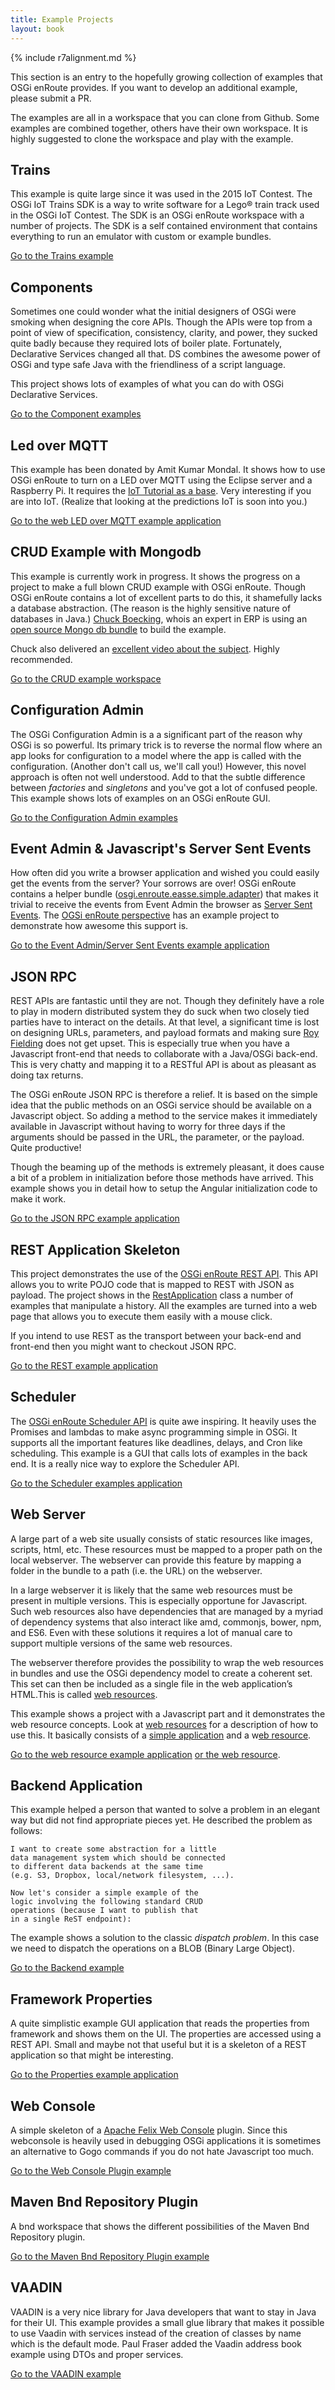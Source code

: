 ```yaml
---
title: Example Projects
layout: book
---
```


{% include r7alignment.md %}

This section is an entry to the hopefully growing collection of examples that OSGi enRoute provides. If you want to develop an additional example, please submit a PR.

The examples are all in a workspace that you can clone from Github. Some examples are combined together, others have their own workspace. It is highly suggested to clone the workspace and play with the example.

## Trains

This example is quite large since it was used in the 2015 IoT Contest. The OSGi IoT Trains SDK is a way to write software for a Lego® train track used in the OSGi IoT Contest. The SDK is an OSGi enRoute workspace with a number of projects. The SDK is a self contained environment that contains everything to run an emulator with custom or example bundles.

[Go to the Trains example](/trains/200-architecture.html)

## Components

Sometimes one could wonder what the initial designers of OSGi were smoking when designing the core APIs. Though the APIs were top from a point of view of specification, consistency, clarity, and power, they sucked quite badly because they required lots of boiler plate. Fortunately, Declarative Services changed all that. DS combines the awesome power of OSGi and type safe Java with the friendliness of a script language. 

This project shows lots of examples of what you can do with OSGi Declarative Services.

[Go to the Component examples](https://github.com/osgi/osgi.enroute.examples/tree/master/osgi.enroute.examples.component.application)

## Led over MQTT

This example has been donated by Amit Kumar Mondal. It shows how to use OSGi enRoute to turn on a LED over MQTT using the Eclipse server and a Raspberry Pi. It requires the [IoT Tutorial as a base][12]. Very interesting if you are into IoT. (Realize that looking at the predictions IoT is soon into you.)

[Go to the web LED over MQTT example application](https://github.com/osgi/osgi.enroute.examples.ledovermqtt/tree/master/osgi.enroute.examples.led.controller.application)

## CRUD Example with Mongodb

This example is currently work in progress. It shows the progress on a project to make a full blown CRUD example with OSGi enRoute. Though OSGi enRoute contains a lot of excellent parts to do this, it shamefully lacks a database abstraction. (The reason is the highly sensitive nature of databases in Java.) [Chuck Boecking][13], whois an expert in ERP is using an [open source Mongo db bundle][14] to build the example.

Chuck also delivered an [excellent video about the subject][15]. Highly recommended.   

[Go to the CRUD example workspace](https://github.com/cboecking/com.chuboe.moeboe)

## Configuration Admin

The OSGi Configuration Admin is a a significant part of the reason why OSGi is so powerful. Its primary trick is to reverse the normal flow where an app looks for configuration to a model where the app is called with the configuration. (Another don't call us, we'll call you!) However,  this novel approach is often not well understood. Add to that the subtle difference between _factories_ and _singletons_ and you've got a lot of confused people. This example shows lots of examples on an OSGi enRoute GUI.

[Go to the Configuration Admin examples](https://github.com/osgi/osgi.enroute.examples/tree/master/osgi.enroute.examples.cm.application)

## Event Admin & Javascript's Server Sent Events

How often did you write a browser application and wished you could easily get the events from the server? Your sorrows are over! OSGi enRoute contains a helper bundle ([osgi.enroute.easse.simple.adapter][1]) that makes it trivial to receive the events from Event Admin the browser as [Server Sent Events][2]. The [OGSi enRoute perspective][3] has an example project to demonstrate how awesome this support is.

[Go to the Event Admin/Server Sent Events example application](https://github.com/osgi/osgi.enroute.examples/blob/master/osgi.enroute.examples.easse.application)


## JSON RPC

REST APIs are fantastic until they are not. Though they definitely have a role to play in modern distributed system they do suck when two closely tied parties have to interact on the details. At that level, a significant time is lost on designing URLs, parameters, and payload formats and making sure [Roy Fielding][4] does not get upset. This is especially true when you have a Javascript front-end that needs to collaborate with a Java/OSGi back-end. This is very chatty and mapping it to a RESTful API is about as pleasant as doing tax returns.

The OSGi enRoute JSON RPC is therefore a relief. It is based on the simple idea that the public methods on an OSGi service should be available on a Javascript object. So adding a method to the service makes it immediately available in Javascript without having to worry for three days if the arguments should be passed in the URL, the parameter, or the payload. Quite productive!

Though the beaming up of the methods is extremely pleasant, it does cause a bit of a problem in initialization before those methods have arrived. This example shows you in detail how to setup the Angular initialization code to make it work.

[Go to the JSON RPC example application](https://github.com/osgi/osgi.enroute.examples/tree/master/osgi.enroute.examples.jsonrpc.application)

## REST Application Skeleton

This project demonstrates the use of the [OSGi enRoute REST API][5]. This API allows you to write POJO code that is mapped to REST with JSON as payload. The project shows in the [RestApplication][6] class a number of examples that manipulate a history. All the examples are turned into a web page that allows you to execute them easily with a mouse click.

If you intend to use REST as the transport between your back-end and front-end then you might want to checkout JSON RPC.

[Go to the REST example application](https://github.com/osgi/osgi.enroute.examples/tree/master/osgi.enroute.examples.rest.application)


## Scheduler

The [OSGi enRoute Scheduler API][7] is quite awe inspiring. It heavily uses the Promises and lambdas to make async programming simple in OSGi. It supports all the important features like deadlines, delays, and Cron like scheduling. This example is a GUI that calls lots of examples in the back end. It is a really nice way to explore the Scheduler API.

[Go to the Scheduler examples application](https://github.com/osgi/osgi.enroute.examples/tree/master/osgi.enroute.examples.scheduler.application)

## Web Server

A large part of a web site usually consists of static resources like images, scripts, html, etc. These resources must be mapped to a proper path on the local webserver. The webserver can provide this feature by mapping a folder in the bundle to a path (i.e. the URL) on the webserver.

In a large webserver it is likely that the same web resources must be present in multiple versions. This is especially opportune for Javascript. Such web resources also have dependencies that are managed by a myriad of dependency systems that also interact like amd, commonjs, bower, npm, and ES6. Even with these solutions it requires a lot of manual care to support multiple versions of the same web resources.

The webserver therefore provides the possibility to wrap the web resources in bundles and use the OSGi dependency model to create a coherent set. This set can then be included as a single file in the web application’s HTML.This is called [web resources][9].

This example shows a project with a Javascript part and it demonstrates the web resource concepts. Look at [web resources][9] for a description of how to use this. It basically consists of a [simple application][10] and a w[eb resource][11].

[Go to the web resource example application][10] [or the web resource][11].


## Backend Application

This example helped a person that wanted to solve a problem in an elegant way but did not find appropriate pieces yet. He described the problem as follows:

	I want to create some abstraction for a little 
	data management system which should be connected 
	to different data backends at the same time 
	(e.g. S3, Dropbox, local/network filesystem, ...).

	Now let's consider a simple example of the 
	logic involving the following standard CRUD 
	operations (because I want to publish that 
	in a single ReST endpoint):

The example shows a solution to the classic _dispatch problem_. In this case we need to dispatch the operations on a BLOB (Binary Large Object). 

[Go to the Backend example](https://github.com/osgi/osgi.enroute.examples/tree/master/osgi.enroute.examples.backend.application)

## Framework Properties

A quite simplistic example GUI application that reads the properties from framework and shows them on the UI. The properties are accessed using a REST API. Small and maybe not that useful but it is a skeleton of a REST application so that might be interesting.

[Go to the Properties example application](https://github.com/osgi/osgi.enroute.examples/tree/master/osgi.enroute.examples.properties.application)

## Web Console

A simple skeleton of a [Apache Felix Web Console][8] plugin. Since this webconsole is heavily used in debugging OSGi applications it is sometimes an alternative to Gogo commands if you do not hate Javascript too much.

[Go to the Web Console Plugin example](https://github.com/osgi/osgi.enroute.examples/tree/master/osgi.enroute.examples.webconsole.provider)

## Maven Bnd Repository Plugin

A bnd workspace that shows the different possibilities of the Maven Bnd Repository plugin.

[Go to the Maven Bnd Repository Plugin example](https://github.com/osgi/osgi.enroute.examples.maven)

## VAADIN

VAADIN is a very nice library for Java developers that want to stay in Java for their UI. This example provides a small glue library that makes it possible to use Vaadin with services instead of the creation of classes by name which is the default mode. Paul Fraser added the Vaadin address book example using DTOs and proper services.

[Go to the VAADIN example](https://github.com/osgi/osgi.enroute.examples.vaadin)

 
[1]: https://github.com/osgi/osgi.enroute.bundles/tree/master/osgi.enroute.easse.simple.adapter 
[2]: https://www.w3.org/TR/2011/WD-eventsource-20110208/
[3]: /services/osgi.enroute.easse.html
[4]: https://www.ics.uci.edu/~fielding/pubs/dissertation/top.htm
[5]: /services/osgi.enroute.rest.api.html
[6]: https://github.com/osgi/osgi.enroute.examples/blob/master/osgi.enroute.examples.rest.application/src/osgi/enroute/examples/rest/application/RestApplication.java
[7]: /services/osgi.enroute.scheduler.api.html
[8]: http://felix.apache.org/documentation/subprojects/apache-felix-web-console.html
[9]: /services/osgi.enroute.webserver.capabilities.html
[10]: https://github.com/osgi/osgi.enroute.examples/tree/master/osgi.enroute.examples.webserver.application
[11]: https://github.com/osgi/osgi.enroute.examples/tree/master/osgi.enroute.examples.webserver.webresource
[12]: /tutorial_iot/050-start.html
[13]: http://erp-academy.chuckboecking.com/
[14]: https://github.com/pkriens/aQute.open/tree/master/aQute.open.store.mongo.provider
[15]: http://erp-academy.chuckboecking.com/?page_id=3789
